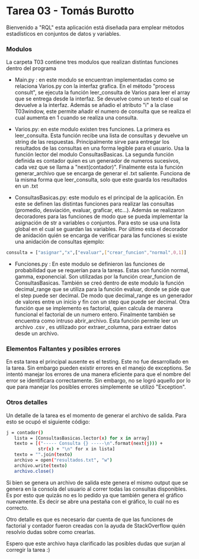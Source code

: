 # Tarea 03 - Tomás Burotto #

Bienvenido a "RQL" esta aplicación está diseñada para emplear métodos estadísticos en conjuntos de datos y variables.

### Modulos ###
La carpeta T03 contiene tres modulos que realizan distintas funciones dentro del programa

 - Main.py : en este modulo se encuentran implementadas como se relaciona Varios.py con la interfaz grafica. En el método "process consult", se ejecuta la función leer_consulta de Varios para leer el array que se entrega desde la interfaz. Se devuelve como un texto el cual se devuelve a la interfaz. Además se añadio el atributo "i" a la clase T03window, este permite añadir el numero de consulta que se realiza el cual aumenta en 1 cuando se realiza una consulta.
 
 - Varios.py: en este modulo existen tres funciones. La primera es leer_consulta. Esta función recibe una lista de consultas y devuelve un string de las respuestas. Principalmente sirve para entregar los resultados de las consultas en una forma legible para el usuario. Usa la función lector del modulo ConsultasBasicas. La segunda función definida es contador quien es un generador de numeros sucesivos, cada vez que se llama a "next(contador)". Finalmente esta la función generar_archivo que se encarga de generar el .txt saliente. Funciona de la misma forma que leer_consulta, solo que este guarda los resultados en un .txt
 
 - ConsultasBasicas.py: este modulo es el principal de la aplicación. En este se definen las distintas funciones para realizar las consultas (promedio, desviación, evaluar, graficar, etc...). Además se realizaron decoradores para las funciones de modo que se pueda implementar la asignación de str a variables o conjuntos. Para esto se usa una lista global en el cual se guardan las variables. Por último esta el decorador de anidación quién se encarga de verificar para las funciones si existe una anidación de consultas ejemplo:
 
 ```sh
consulta = ["asignar","x",["evaluar",["crear_funcion","normal",0,1]]
```

- Funciones.py : En este modulo se definieron las funciones de probabilidad que se requerían para la tareas. Estas son función normal, gamma, exponencial. Son utilizadas por la función crear_funcion de ConsultasBasicas. También se creó dentro de este modulo la función decimal_range que se utiliza para la función evaluar, donde se pide que el step puede ser decimal. De modo que decimal_range es un generador de valores entre un inicio y fin con un step que puede ser decimal. Otra función que se implemento es factorial, quien calcula de manera funcional el factorial de un numero entero. Finalmente también se encuentra como intruso abrir_archivo. Esta función permite leer un archivo .csv , es utilizado por extraer_columna, para extraer datos desde un archivo. 

### Elementos Faltantes y posibles errores ###
En esta tarea el principal ausente es el testing. Este no fue desarrollado en la tarea. Sin embargo pueden existir errores en el manejo de exceptions. Se intentó manejar los errores de una manera eficiente para que el nombre del error se identificara correctamente. Sin embargo, no se logró aquello por lo que para manejar los posibles errores simplemente se utilizó "Exception". 

### Otros detalles ###
Un detalle de la tarea es el momento de generar el archivo de salida. Para esto se ocupó el siguiente código:
 ```sh
j = contador()
    lista = [ConsultasBasicas.lector(x) for x in array]
    texto = [("----- Consulta {} -----\n".format(next(j))) +
             str(x) + "\n" for x in lista]
    texto = "".join(texto)
    archivo = open("resultados.txt", "w")
    archivo.write(texto)
    archivo.close()
```
Si bien se genera un archivo de salida este genera el mismo output que se genera en la consola del usuario al correr todas las consultas disponibles. Es por esto que quizás no es lo pedido ya que también genera el gráfico nuevamente. Es decir se abre una pestaña con el gráfico, lo cuál no es correcto. 

Otro detalle es que es necesario dar cuenta de que las funciones de factorial y contador fueron creadas con la ayuda de StackOverflow quién resolvio dudas sobre como crearlas.

Espero que este archivo haya clarificado las posibles dudas que surjan al corregir la tarea :)
